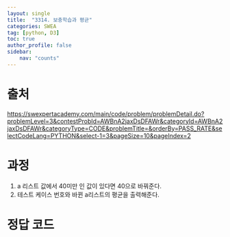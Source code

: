 ```yaml
---
layout: single
title:  "3314. 보충학습과 평균"
categories: SWEA
tag: [python, D3]
toc: true
author_profile: false
sidebar:
    nav: "counts"
---
```


# 출처
<https://swexpertacademy.com/main/code/problem/problemDetail.do?problemLevel=3&contestProbId=AWBnA2jaxDsDFAWr&categoryId=AWBnA2jaxDsDFAWr&categoryType=CODE&problemTitle=&orderBy=PASS_RATE&selectCodeLang=PYTHON&select-1=3&pageSize=10&pageIndex=2>

  
  
# 과정
1. a 리스트 값에서 40미만 인 값이 있다면 40으로 바꿔준다.
2. 테스트 케이스 번호와 바뀐 a리스트의 평균을 출력해준다.





# 정답 코드
<script src="https://gist.github.com/kghees/81d1b899f5e85f6db7eb3201c6958117.js"></script>